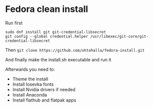 # Fedora clean install

Run first 
```
sudo dnf install git git-credential-libsecret
git config --global credential.helper /usr/libexec/git-core/git-credential-libsecret
```
Then 
```git clone https://github.com/ohtohalla/fedora-install.git```

And finally make the install.sh executable and run it

Afterwards you need to:

* Theme the install
* Install Iosevka fonts
* Install Nvidia drivers if needed
* Install Anaconda
* Install flathub and flatpak apps

